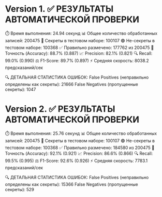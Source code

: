 Version 1.
✅ РЕЗУЛЬТАТЫ АВТОМАТИЧЕСКОЙ ПРОВЕРКИ
==================================================
⏱️  Время выполнения: 24.94 секунд
📊 Общее количество обработанных записей: 200475
🔴 Секреты в тестовом наборе: 100107
🟢 Не-секреты в тестовом наборе: 100368
✅ Правильно размечено: 177762 из 200475
🎯 Точность (Accuracy): 88.7% (0.887)
📈 Precision: 82.1% (0.821)
🔍 Recall: 99.0% (0.990)
⚖️  F1-Score: 89.7% (0.897)
⚡ Средняя скорость: 8038.2 предсказаний/сек

🔍 ДЕТАЛЬНАЯ СТАТИСТИКА ОШИБОК:
   False Positives (неправильно определены как секреты): 21666
   False Negatives (пропущенные секреты): 1047


Version 2.
✅ РЕЗУЛЬТАТЫ АВТОМАТИЧЕСКОЙ ПРОВЕРКИ
==================================================
⏱️  Время выполнения: 25.76 секунд
📊 Общее количество обработанных записей: 200475
🔴 Секреты в тестовом наборе: 100107
🟢 Не-секреты в тестовом наборе: 100368
✅ Правильно размечено: 184580 из 200475
🎯 Точность (Accuracy): 92.1% (0.921)
📈 Precision: 86.6% (0.866)
🔍 Recall: 99.5% (0.995)
⚖️  F1-Score: 92.6% (0.926)
⚡ Средняя скорость: 7783.1 предсказаний/сек

🔍 ДЕТАЛЬНАЯ СТАТИСТИКА ОШИБОК:
   False Positives (неправильно определены как секреты): 15366
   False Negatives (пропущенные секреты): 529
